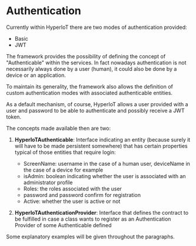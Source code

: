 # Authentication [](id=hyperiot-authentication)

Currently within HyperIoT there are two modes of authentication provided:

* Basic
* JWT

The framework provides the possibility of defining the concept of "Authenticable" within the services. In fact nowadays authentication is not necessarily always done by a user (human), it could also be done by a device or an application.

To maintain its generality, the framework also allows the definition of custom authentication modes with associated authenticable entities.

As a default mechanism, of course, HyperIoT allows a user provided with a user and password to be able to authenticate and possibly receive a JWT token.

The concepts made available then are two:

1. <b>HyperIoTAuthenticable</b>: Interface indicating an entity (because surely it will have to be made persistent somewhere) that has certain properties typical of those entities that require login:

    * ScreenName: username in the case of a human user, deviceName in the case of a device for example 
    * isAdmin: boolean indicating whether the user is associated with an administrator profile 
    * Roles: the roles associated with the user 
    * password and password confirm for registration 
    * Active: whether the user is active or not

2. <b>HyperIoTAuthenticationProvider</b>: Interface that defines the contract to be fulfilled in case a class wants to register as an Authentication Provider of some Authenticable defined

Some explanatory examples will be given throughout the paragraphs.